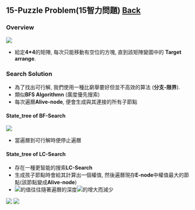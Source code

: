 ## 15-Puzzle Problem(15智力問題)	[Back](./../Search.md)

### Overview
<img src="./overview.png">

- 給定**4*4**的矩陣, 每次只能移動有空位的方塊, 直到該矩陣變圖中的 **Target arrange**.

### Search Solution
- 為了找出可行解, 我們使用一種比窮舉要好但並不高效的算法 (**分支-限界**).
- 類似**BFS Algorithmn** (廣度優先搜索)
- 每次遍曆**Alive-node**, 便會生成與其連接的所有子節點

#### State_tree of BF-Search

<img src="./state_tree_bfs.png">

- 當遍曆到可行解時便停止遍曆

#### State_tree of LC-Search
- 存在一種更智能的搜索**LC-Search**
- 生成孩子節點時會給其計算出一個權值, 然後遍曆現存**E-node**中權值最大的節點(該節點變成**Alive-node**)
- <img src="./gi.png">的值往往隨著遍曆的深度<img src="./fi.png">的增大而減少

<img src="./lc_function.png">

<img src="./state_tree_lc_search.png">
